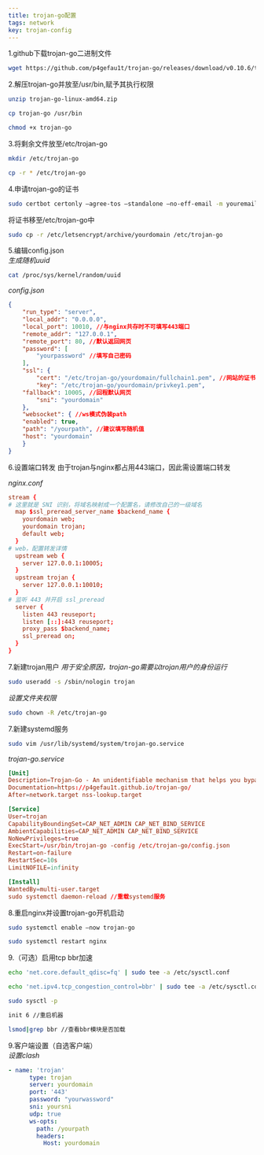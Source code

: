 ```yaml
---
title: trojan-go配置
tags: network
key: trojan-config 
---
```

1.github下载trojan-go二进制文件
```bash
wget https://github.com/p4gefau1t/trojan-go/releases/download/v0.10.6/trojan-go-linux-amd64.zip
```
2.解压trojan-go并放至/usr/bin,赋予其执行权限
```bash
unzip trojan-go-linux-amd64.zip

cp trojan-go /usr/bin

chmod +x trojan-go
```
3.将剩余文件放至/etc/trojan-go
```bash
mkdir /etc/trojan-go

cp -r * /etc/trojan-go
```
4.申请trojan-go的证书
```bash
sudo certbot certonly –agree-tos –standalone –no-eff-email -m youremail -d yourdomain
```
将证书移至/etc/trojan-go中
```bash
sudo cp -r /etc/letsencrypt/archive/yourdomain /etc/trojan-go
```
5.编辑config.json  
*生成随机uuid*
```bash
cat /proc/sys/kernel/random/uuid
```
*config.json*
```json
{
    "run_type": "server",
    "local_addr": "0.0.0.0",
    "local_port": 10010, //与nginx共存时不可填写443端口
    "remote_addr": "127.0.0.1",
    "remote_port": 80, //默认返回网页
    "password": [
        "yourpassword" //填写自己密码
    ],
    "ssl": {
        "cert": "/etc/trojan-go/yourdomain/fullchain1.pem", //网站的证书
        "key": "/etc/trojan-go/yourdomain/privkey1.pem",
	"fallback": 10005, //回程默认网页
        "sni": "yourdomain"
    },
    "websocket": { //ws模式伪装path
	"enabled": true,
	"path": "/yourpath", //建议填写随机值
	"host": "yourdomain"
    }
}
```
6.设置端口转发
由于trojan与nginx都占用443端口，因此需设置端口转发  

*nginx.conf*
```conf
stream { 
# 这里就是 SNI 识别，将域名映射成一个配置名，请修改自己的一级域名 
  map $ssl_preread_server_name $backend_name { 
    yourdomain web;
    yourdomain trojan;
    default web; 
  } 
# web，配置转发详情 
  upstream web { 
    server 127.0.0.1:10005;
  }
  upstream trojan {
    server 127.0.0.1:10010;
  }
# 监听 443 并开启 ssl_preread
  server { 
    listen 443 reuseport; 
    listen [::]:443 reuseport;
    proxy_pass $backend_name; 
    ssl_preread on; 
  }
}
```
7.新建trojan用户
*用于安全原因，trojan-go需要以trojan用户的身份运行*  
```bash
sudo useradd -s /sbin/nologin trojan
```
*设置文件夹权限*  
```bash
sudo chown -R /etc/trojan-go
```
7.新建systemd服务
```bash
sudo vim /usr/lib/systemd/system/trojan-go.service
```
*trojan-go.service*
```conf
[Unit]
Description=Trojan-Go - An unidentifiable mechanism that helps you bypass GFW
Documentation=https://p4gefau1t.github.io/trojan-go/
After=network.target nss-lookup.target

[Service]
User=trojan
CapabilityBoundingSet=CAP_NET_ADMIN CAP_NET_BIND_SERVICE
AmbientCapabilities=CAP_NET_ADMIN CAP_NET_BIND_SERVICE
NoNewPrivileges=true
ExecStart=/usr/bin/trojan-go -config /etc/trojan-go/config.json
Restart=on-failure
RestartSec=10s
LimitNOFILE=infinity

[Install]
WantedBy=multi-user.target
sudo systemctl daemon-reload //重载systemd服务
```
8.重启nginx并设置trojan-go开机启动
```bash
sudo systemctl enable –now trojan-go

sudo systemctl restart nginx
```
9.（可选）启用tcp bbr加速
```bash
echo 'net.core.default_qdisc=fq' | sudo tee -a /etc/sysctl.conf

echo 'net.ipv4.tcp_congestion_control=bbr' | sudo tee -a /etc/sysctl.conf

sudo sysctl -p

init 6 //重启机器

lsmod|grep bbr //查看bbr模块是否加载
```
9.客户端设置（自选客户端）  
*设置clash*
```yaml
- name: 'trojan'
      type: trojan
      server: yourdomain
      port: '443'
      password: "yourwassword"
      sni: yoursni
      udp: true
      ws-opts:
        path: /yourpath
        headers:
          Host: yourdomain
```
